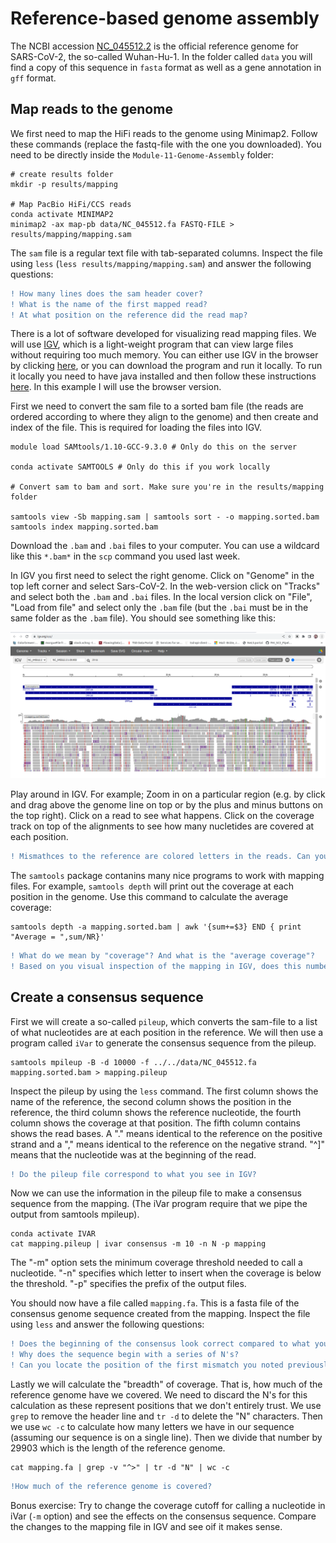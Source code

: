 # Reference-based genome assembly  
The NCBI accession [NC_045512.2](https://www.ncbi.nlm.nih.gov/nuccore/NC_045512.2/) is the official reference genome for SARS-CoV-2, the so-called Wuhan-Hu-1. In the folder called `data` you will find a copy of this sequence in `fasta` format as well as a gene annotation in `gff` format.  

## Map reads to the genome

We first need to map the HiFi reads to the genome using Minimap2. Follow these commands (replace the fastq-file with the one you downloaded). You need to be directly inside the `Module-11-Genome-Assembly` folder:
```
# create results folder
mkdir -p results/mapping

# Map PacBio HiFi/CCS reads
conda activate MINIMAP2
minimap2 -ax map-pb data/NC_045512.fa FASTQ-FILE > results/mapping/mapping.sam
```

The `sam` file is a regular text file with tab-separated columns. Inspect the file using `less` (`less results/mapping/mapping.sam`) and answer the following questions:  

```diff
! How many lines does the sam header cover?
! What is the name of the first mapped read?
! At what position on the reference did the read map?
```

There is a lot of software developed for visualizing read mapping files. We will use [IGV](https://software.broadinstitute.org/software/igv/), which is a light-weight program that can view large files without requiring too much memory. You can either use IGV in the browser by clicking [here](https://igv.org/app/), or you can download the program and run it locally. To run it locally you need to have java installed and then follow these instructions [here](https://software.broadinstitute.org/software/igv/download). In this example I will use the browser version.

First we need to convert the sam file to a sorted bam file (the reads are ordered according to where they align to the genome) and then create and index of the file. This is required for loading the files into IGV. 

```
module load SAMtools/1.10-GCC-9.3.0 # Only do this on the server

conda activate SAMTOOLS # Only do this if you work locally

# Convert sam to bam and sort. Make sure you're in the results/mapping folder

samtools view -Sb mapping.sam | samtools sort - -o mapping.sorted.bam
samtools index mapping.sorted.bam
```
Download the `.bam` and `.bai` files to your computer. You can use a wildcard like this `*.bam*` in the `scp` command you used last week.

In IGV you first need to select the right genome. Click on "Genome" in the top left corner and select Sars-CoV-2. In the web-version click on "Tracks" and select both the `.bam` and `.bai` files. In the local version click on "File", "Load from file" and select only the `.bam` file (but the `.bai` must be in the same folder as the `.bam` file). You should see something like this:

![IGV](images/igv.png)

Play around in IGV. For example; Zoom in on a particular region (e.g. by click and drag above the genome line on top or by the plus and minus buttons on the top right). Click on a read to see what happens. Click on the coverage track on top of the alignments to see how many nucletides are covered at each position.  

```diff
! Mismathces to the reference are colored letters in the reads. Can you find a position in the genome where all or the majority of the reads have a mismatch to the reference (there should be plenty). Take  a note of the earliest position in the reference where you see such a mismatch. Note the position, the reference and the alternative nucleotide (ideally you should click on the bars indicating the coverage at that position and take a screenshot showing the information.)
```  

The `samtools` package contanins many nice programs to work with mapping files. For example, `samtools depth` will print out the coverage at each position in the genome. Use this command to calculate the average coverage:  

```
samtools depth -a mapping.sorted.bam | awk '{sum+=$3} END { print "Average = ",sum/NR}'
```

```diff
! What do we mean by "coverage"? And what is the "average coverage"?
! Based on you visual inspection of the mapping in IGV, does this number look like a reasonable representation of the coverage?
```

## Create a consensus sequence

First we will create a so-called `pileup`, which converts the sam-file to a list of what nucleotides are at each position in the reference. We will then use a program called `iVar` to generate the consensus sequence from the pileup.  

```
samtools mpileup -B -d 10000 -f ../../data/NC_045512.fa mapping.sorted.bam > mapping.pileup
```

Inspect the pileup by using the `less` command. The first column shows the name of the reference, the second column shows the position in the reference, the third column shows the reference nucleotide, the fourth column shows the coverage at that position. The fifth column contains shows the read bases. A "." means identical to the reference on the positive strand and a "," means identical to the reference on the negative strand. "^]" means that the nucleotide was at the beginning of the read. 

```diff
! Do the pileup file correspond to what you see in IGV?
```  

Now we can use the information in the pileup file to make a consensus sequence from the mapping. (The iVar program require that we pipe the output from samtools mpileup).

```
conda activate IVAR
cat mapping.pileup | ivar consensus -m 10 -n N -p mapping 
```

The "-m" option sets the minimum coverage threshold needed to call a nucleotide. "-n" specifies which letter to insert when the coverage is below the threshold. "-p" specifies the prefix of the output files.  

You should now have a file called `mapping.fa`. This is a fasta file of the consensus genome sequence created from the mapping. Inspect the file using `less` and answer the following questions:  

```diff
! Does the beginning of the consensus look correct compared to what you see in IGV?
! Why does the sequence begin with a series of N's?
! Can you locate the position of the first mismatch you noted previously? What is the nucleotide in the consensus sequence? Is this what you expected when you looked at the mapping?
```

Lastly we will calculate the "breadth" of coverage. That is, how much of the reference genome have we covered. We need to discard the N's for this calculation as these represent positions that we don't entirely trust. We use `grep` to remove the header line and `tr -d` to delete the "N" characters. Then we use `wc -c` to calculate how many letters we have in our sequence (assuming our sequence is on a single line). Then we divide that number by 29903 which is the length of the reference genome.

```
cat mapping.fa | grep -v "^>" | tr -d "N" | wc -c
```

```diff
!How much of the reference genome is covered?
```

Bonus exercise: 
Try to change the coverage cutoff for calling a nucleotide in iVar (`-m` option) and see the effects on the consensus sequence. Compare the changes to the mapping file in IGV and see oif it makes sense.

